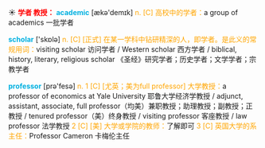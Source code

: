 ☀ <font color="red">**学者 教授：**</font>
<font color="sky blue">**academic**</font> [ækə'demɪk] 
<font color="orange">n. [C] 高校中的学者：</font>a group of academics 一批学者

<font color="sky blue">**scholar**</font> ['skɒlə] 
<font color="orange">n. [C] [正式] 在某一学科中钻研精深的人，即学者。是此义的常规用词：</font>visiting scholar 访问学者 / Western scholar 西方学者 / biblical, history, literary, religious scholar 《圣经》研究学者；历史学者；文学学者；宗教学者

<font color="sky blue">**professor**</font> [prə'fesə] 
<font color="orange">n. 1 [C] [尤英；美为full professor] 大学教授：</font>a professor of economics at Yale University 耶鲁大学经济学教授 / adjunct, assistant, associate, full professor（均美）兼职教授；助理教授；副教授；正教授 / tenured professor（美）终身教授 / visiting professor 客座教授 / law professor 法学教授 <font color="orange">2 [C] [美] 大学或学院的教师：</font>了解即可 <font color="orange">3 [C] 英国大学的系主任：</font>Professor Cameron 卡梅伦主任
